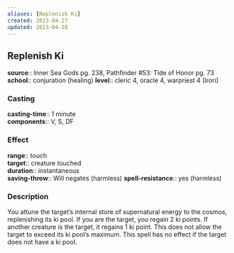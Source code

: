 ```yaml
---
aliases: [Replenish Ki]
created: 2023-04-27
updated: 2023-04-28
---
```


## Replenish Ki

**source**:: Inner Sea Gods pg. 238, Pathfinder \#53: Tide of Honor pg. 73  
**school**:: conjuration (healing)
**level**:: cleric 4, oracle 4, warpriest 4 (Irori)

### Casting

**casting-time**:: 1 minute  
**components**:: V, S, DF

### Effect

**range**:: touch  
**target**:: creature touched  
**duration**:: instantaneous  
**saving-throw**:: Will negates (harmless)
**spell-resistance**:: yes (harmless)

### Description

You attune the target’s internal store of supernatural energy to the cosmos, replenishing its ki pool. If you are the target, you regain 2 ki points. If another creature is the target, it regains 1 ki point. This does not allow the target to exceed its ki pool’s maximum. This spell has no effect if the target does not have a ki pool.
